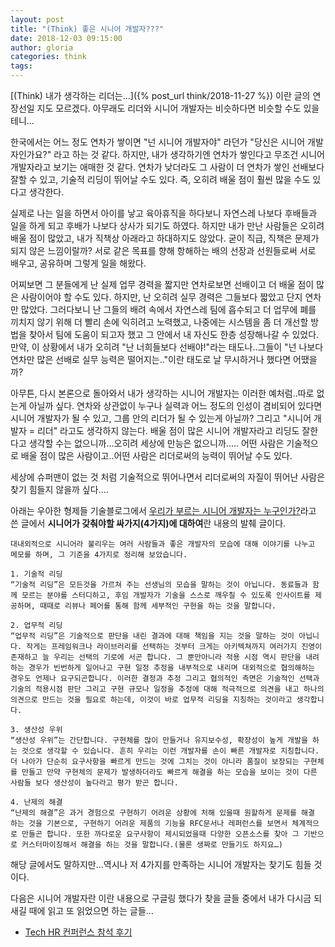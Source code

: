 ```yaml
---
layout: post
title: "(Think) 좋은 시니어 개발자???"
date: 2018-12-03 09:15:00
author: gloria
categories: think
tags: 
---
```


[(Think) 내가 생각하는 리더는...]({% post_url think/2018-11-27 %}) 이란 글의 연장선일 지도 모르겠다.
아무래도 리더와 시니어 개발자는 비슷하다면 비슷할 수도 있을 테니...

한국에서는 어느 정도 연차가 쌓이면 "넌 시니어 개발자야" 라던가 "당신은 시니어 개발자인가요?" 라고 하는 것 같다.
하지만, 내가 생각하기엔 연차가 쌓인다고 무조건 시니어 개발자라고 보기는 애매한 것 같다.
연차가 낮더라도 그 사람이 더 연차가 쌓인 선배보다 잘할 수 있고, 기술적 리딩이 뛰어날 수도 있다. 즉, 오히려 배울 점이 훨씬 많을 수도 있다고 생각한다. 

실제로 나는 일을 하면서 아이를 낳고 육아휴직을 하다보니 자연스레 나보다 후배들과 일을 하게 되고 후배가 나보다 상사가 되기도 하였다. 하지만 내가 만난 사람들은 오히려 배울 점이 많았고, 내가 직책상 아래라고 하대하지도 않았다. 굳이 직급, 직책은 문제가 되지 않은 느낌이랄까?
서로 같은 목표를 향해 항해하는 배의 선장과 선원들로써 서로 배우고, 공유하며 그렇게 일을 해왔다.

어찌보면 그 분들에게 난 실제 업무 경력을 짧지만 연차로보면 선배이고 더 배울 점이 많은 사람이어야 할 수도 있다. 하지만, 난 오히려 실무 경력은 그들보다 짧았고 단지 연차만 많았다. 그러다보니 난 그들의 배려 속에서 자연스레 팀에 흡수되고 더 업무에 폐를 끼치지 않기 위해 더 빨리 손에 익히려고 노력했고, 나중에는 시스템을 좀 더 개선할 방법을 찾아서 팀에 도움이 되고자 했고 그 안에서 내 자신도 한층 성장해나갈 수 있었다.
만약, 이 상황에서 내가 오히려 "난 너희들보다 선배야!"라는 태도나..그들이 "넌 나보다 연차만 많은 선배로 실무 능력은 떨어지는.."이란 태도로 날 무시하거나 했다면 어땠을까? 

아무튼, 다시 본론으로 돌아와서 내가 생각하는 시니어 개발자는 이러한 예처럼..따로 없는게 아닐까 싶다.
연차와 상관없이 누구나 실력과 어느 정도의 인성이 겸비되어 있다면 시니어 개발자가 될 수 있고, 그룹 안의 리더가 될 수 있는게 아닐까? 그리고 "시니어 개발자 = 리더" 라고도 생각하지 않는다.
배울 점이 많은 시니어 개발자라고 리딩도 잘한다고 생각할 수는 없으니까...오히려 세상에 만능은 없으니까.....
어떤 사람은 기술적으로 배울 점이 많은 사람이고..어떤 사람은 리더로써의 능력이 뛰어날 수도 있다.

세상에 슈퍼맨이 없는 것 처럼 기술적으로 뛰어나면서 리더로써의 자질이 뛰어난 사람은 찾기 힘들지 않을까 싶다....


아래는 우아한 형제들 기술블로그에서 [우리가 부르는 시니어 개발자는 누구인가?](http://woowabros.github.io/woowabros/2017/07/03/senior.html)라고 쓴 글에서 **시니어가 갖춰야할 싸가지(4가지)에 대하여**란 내용의 발췌 글이다.

```
대내외적으로 시니어라 불리우는 여러 사람들과 좋은 개발자의 모습에 대해 이야기를 나누고 메모를 하며, 그 기준을 4가지로 정리해 보았습니다.

1. 기술적 리딩
“기술적 리딩”은 모든것을 가르쳐 주는 선생님의 모습을 말하는 것이 아닙니다. 동료들과 함께 모르는 분야를 스터디하고, 후임 개발자가 기술을 스스로 깨우칠 수 있도록 인사이트를 제공하며, 때때로 리뷰나 페어를 통해 함께 세부적인 구현을 하는 것을 말합니다.

2. 업무적 리딩
“업무적 리딩”은 기술적으로 판단을 내린 결과에 대해 책임을 지는 것을 말하는 것이 아닙니다. 작게는 프레임워크나 라이브러리를 선택하는 것부터 크게는 아키텍쳐까지 여러가지 진영이 존재하고 늘 우리는 선택의 기로에 서곤 합니다. 그 뿐만아니라 적용 시점 역시 판단을 내려하는 경우가 빈번하게 일어나고 구현 일정 추정을 내부적으로 내리며 대외적으로 협의해하는 경우도 언제나 요구되곤합니다. 이러한 결정과 추정 그리고 협의적인 측면은 기술적인 선택과 기술의 적용시점 판단 그리고 구현 규모나 일정을 추정에 대해 적극적으로 의견을 내고 하나의 의견으로 만드는 것을 필요로 하는데, 이것이 바로 업무적 리딩을 지칭하는 것이라고 생각합니다.

3. 생산성 우위
“생산성 우위”는 간단합니다. 구현체를 많이 만들거나 유지보수성, 확장성이 높게 개발을 하는 것으로 생각할 수 있습니다. 흔히 우리는 이런 개발자를 손이 빠른 개발자로 지칭합니다. 더 나아가 단순히 요구사항을 빠르게 만드는 것에 그치는 것이 아니라 품질이 보장되는 구현체를 만들고 만약 구현체의 문제가 발생하더라도 빠르게 해결을 하는 모습을 보이는 것이 다른 사람들 보다 생산성이 높다라고 평가 받곤 합니다.

4. 난제의 해결
“난제의 해결”은 과거 경험으로 구현하기 어려운 상황에 처해 있을때 원할하게 문제를 해결 하는 것을 기본으로, 구현하기 어려운 제품의 기능을 RFC문서나 레퍼런스를 보면서 체계적으로 만들곤 합니다. 또한 까다로운 요구사항이 제시되었을때 다양한 오픈소스를 찾아 그 기반으로 커스터마이징해서 해결을 하는 것을 말합니다.(물론 생짜로 만들기도 하지요…)
```

해당 글에서도 말하지만...역시나 저 4가지를 만족하는 시니어 개발자는 찾기도 힘들 것이다. 



다음은 시니어 개발자란 이란 내용으로 구글링 했다가 찾을 글들 중에서 내가 다시금 되새길 때에 읽고 또 읽었으면 하는 글들...
- [Tech HR 컨퍼런스 참석 후기](https://github.com/jojoldu/review/blob/master/TechHR/README.md)

